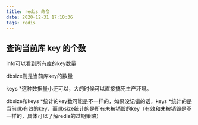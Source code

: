 ```yaml
---
title: redis 命令
date: 2020-12-31 17:10:36
tags: redis
---
```


## 查询当前库 key 的个数

info可以看到所有库的key数量

dbsize则是当前库key的数量

keys *这种数据量小还可以，大的时候可以直接搞死生产环境。

dbsize和keys *统计的key数可能是不一样的，如果没记错的话，keys *统计的是当前db有效的key，而dbsize统计的是所有未被销毁的key（有效和未被销毁是不一样的，具体可以了解redis的过期策略）

